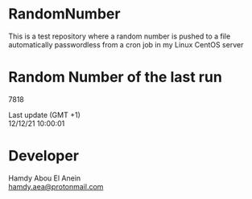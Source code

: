 # RandomNumber    
This is a test repository where a random number is pushed to a file automatically passwordless from a cron job in my Linux CentOS server    
# Random Number of the last run   
7818
      
Last update (GMT +1)    
12/12/21 10:00:01
# Developer    
Hamdy Abou El Anein   
hamdy.aea@protonmail.com
